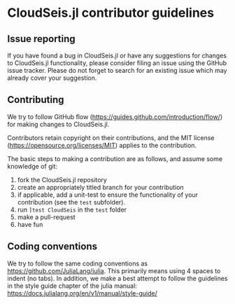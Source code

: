 # CloudSeis.jl contributor guidelines

## Issue reporting
If you have found a bug in CloudSeis.jl or have any suggestions for changes to
CloudSeis.jl functionality, please consider filing an issue using the GitHub
issue tracker.  Please do not forget to search for an existing issue
which may already cover your suggestion.

## Contributing
We try to follow GitHub flow (https://guides.github.com/introduction/flow/) for
making changes to CloudSeis.jl.

Contributors retain copyright on their contributions, and the MIT license
(https://opensource.org/licenses/MIT) applies to the contribution.

The basic steps to making a contribution are as follows, and assume some knowledge of
git:
  1. fork the CloudSeis.jl repository
  2. create an appropriately titled branch for your contribution
  3. if applicable, add a unit-test to ensure the functionality of your contribution
  (see the `test` subfolder).
  4. run `]test CloudSeis` in the `test` folder
  5. make a pull-request
  6. have fun

## Coding conventions
We try to follow the same coding conventions as https://github.com/JuliaLang/julia.
This primarily means using 4 spaces to indent (no tabs).  In addition, we make a
best attempt to follow the guidelines in the style guide chapter of the julia
manual: https://docs.julialang.org/en/v1/manual/style-guide/
